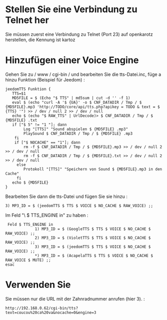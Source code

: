 Stellen Sie eine Verbindung zu Telnet her 
======================

Sie müssen zuerst eine Verbindung zu Telnet (Port 23) auf openkarotz herstellen,
die Kennung ist kartoz

Hinzufügen einer Voice Engine 
=========================

Gehen Sie zu / www / cgi-bin / und bearbeiten Sie die tts-Datei.inc, füge a hinzu
Funktion (Beispiel für Jeedom) :

    jeedomTTS Funktion {
       TTS=$1
       MD5FILE = $ (Echo "$ TTS" | md5sum | cut -d '' -f 1)
       eval $ (echo "curl -A '$ {UA}' -o $ CNF_DATADIR / Tmp / $ {MD5FILE}.mp3 'http://TODO/core/api/tts.php?apikey = TODO & text = $ {TTS} '") >> / dev / null 2 >> / dev / null
       echo $ (echo "$ RAW_TTS" | UrlDecode)> $ CNF_DATADIR / Tmp / $ {MD5FILE} .txt
       if ["$ 5" != "1 "]; dann
            Log "[TTS]" "Sound abspielen $ {MD5FILE} .mp3"
            PlaySound $ CNF_DATADIR / Tmp / $ {MD5FILE} .mp3
        fi
        if ["$ NOCACHE" == "1"]; dann
            rm -f $ CNF_DATADIR / Tmp / $ {MD5FILE}.mp3 >> / dev / null 2 >> / dev / null
            rm -f $ CNF_DATADIR / Tmp / $ {MD5FILE}.txt >> / dev / null 2 >> / dev / null
         else
            Protokoll "[TTS]" "Speichern von Sound $ {MD5FILE}.mp3 in den Cache"
         fi
       echo $ {MD5FILE}
    }

Bearbeiten Sie dann die tts-Datei und fügen Sie sie hinzu :

    3) MP3_ID = $ (jeedomTTS $ TTS $ VOICE $ NO_CACHE $ RAW_VOICE) ;;

Im Feld "\ $ TTS\_ENGINE in" zu haben :

     Feld $ TTS_ENGINE in
                 1) MP3_ID = $ (GoogleTTS $ TTS $ VOICE $ NO_CACHE $ RAW_VOICE) ;;
                 2) MP3_ID = $ (VioletTTS $ TTS $ VOICE $ NO_CACHE $ RAW_VOICE) ;;
                 3) MP3_ID = $ (jeedomTTS $ TTS $ VOICE $ NO_CACHE $ RAW_VOICE) ;;
                 *) MP3_ID = $ (AcapelaTTS $ TTS $ VOICE $ NO_CACHE $ RAW_VOICE $ MUTE) ;;
    esac

Verwenden Sie 
===========

Sie müssen nur die URL mit der Zahnradnummer anrufen (hier 3). :

    http://192.168.0.62/cgi-bin/tts?text=coucou%20ca%20va&nocache=0&engine=3

